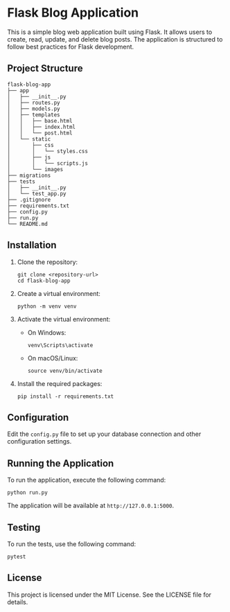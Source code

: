 # Flask Blog Application

This is a simple blog web application built using Flask. It allows users to create, read, update, and delete blog posts. The application is structured to follow best practices for Flask development.

## Project Structure

```
flask-blog-app
├── app
│   ├── __init__.py
│   ├── routes.py
│   ├── models.py
│   ├── templates
│   │   ├── base.html
│   │   ├── index.html
│   │   └── post.html
│   └── static
│       ├── css
│       │   └── styles.css
│       ├── js
│       │   └── scripts.js
│       └── images
├── migrations
├── tests
│   ├── __init__.py
│   └── test_app.py
├── .gitignore
├── requirements.txt
├── config.py
├── run.py
└── README.md
```

## Installation

1. Clone the repository:
   ```
   git clone <repository-url>
   cd flask-blog-app
   ```

2. Create a virtual environment:
   ```
   python -m venv venv
   ```

3. Activate the virtual environment:
   - On Windows:
     ```
     venv\Scripts\activate
     ```
   - On macOS/Linux:
     ```
     source venv/bin/activate
     ```

4. Install the required packages:
   ```
   pip install -r requirements.txt
   ```

## Configuration

Edit the `config.py` file to set up your database connection and other configuration settings.

## Running the Application

To run the application, execute the following command:
```
python run.py
```

The application will be available at `http://127.0.0.1:5000`.

## Testing

To run the tests, use the following command:
```
pytest
```

## License

This project is licensed under the MIT License. See the LICENSE file for details.